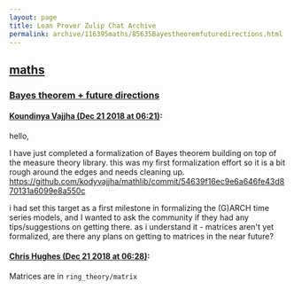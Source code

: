 ```yaml
---
layout: page
title: Lean Prover Zulip Chat Archive 
permalink: archive/116395maths/85635Bayestheoremfuturedirections.html
---
```


## [maths](index.html)
### [Bayes theorem + future directions](85635Bayestheoremfuturedirections.html)

#### [Koundinya Vajjha (Dec 21 2018 at 06:21)](https://leanprover.zulipchat.com/#narrow/stream/116395-maths/topic/Bayes%20theorem%20%2B%20future%20directions/near/152309690):
hello,

I have just completed a formalization of Bayes theorem building on top of the measure theory library. this was my first formalization effort so it is a bit rough around the edges and needs cleaning up.  https://github.com/kodyvajjha/mathlib/commit/54639f16ec9e6a646fe43d870131a6099e8a550c

i had set this target as a first milestone in formalizing the (G)ARCH time series models, and I wanted to ask the community if they had any tips/suggestions on getting there. as i understand it - matrices aren't yet formalized, are there any plans on getting to matrices in the near future?

#### [Chris Hughes (Dec 21 2018 at 06:28)](https://leanprover.zulipchat.com/#narrow/stream/116395-maths/topic/Bayes%20theorem%20%2B%20future%20directions/near/152309951):
Matrices are in `ring_theory/matrix`

